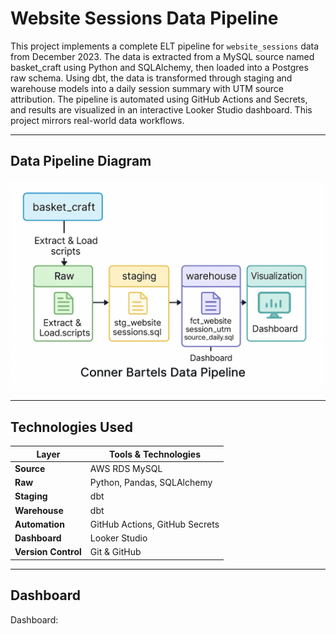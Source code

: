 # Website Sessions Data Pipeline

This project implements a complete ELT pipeline for `website_sessions` data from December 2023. The data is extracted from a MySQL source named basket_craft using Python and SQLAlchemy, then loaded into a Postgres raw schema. Using dbt, the data is transformed through staging and warehouse models into a daily session summary with UTM source attribution. The pipeline is automated using GitHub Actions and Secrets, and results are visualized in an interactive Looker Studio dashboard. This project mirrors real-world data workflows.

---

## Data Pipeline Diagram

![Conner Bartels Data Pipeline](dbt_basket_craft/Data_Pipeline_Visualization.png)

---

## Technologies Used

| Layer        | Tools & Technologies |
|--------------|----------------------|
| **Source**   | AWS RDS MySQL |
| **Raw**      | Python, Pandas, SQLAlchemy |
| **Staging**  | dbt |
| **Warehouse**| dbt |
| **Automation** | GitHub Actions, GitHub Secrets |
| **Dashboard**| Looker Studio |
| **Version Control** | Git & GitHub |

---

## Dashboard

Dashboard:
